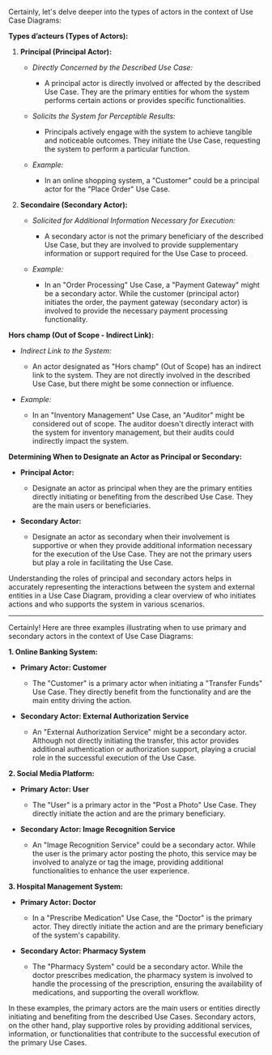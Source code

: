 Certainly, let's delve deeper into the types of actors in the context of Use Case Diagrams:

**Types d’acteurs (Types of Actors):**
1. **Principal (Principal Actor):**
   - *Directly Concerned by the Described Use Case:*
     - A principal actor is directly involved or affected by the described Use Case. They are the primary entities for whom the system performs certain actions or provides specific functionalities.

   - *Solicits the System for Perceptible Results:*
     - Principals actively engage with the system to achieve tangible and noticeable outcomes. They initiate the Use Case, requesting the system to perform a particular function.

   - *Example:*
     - In an online shopping system, a "Customer" could be a principal actor for the "Place Order" Use Case.

2. **Secondaire (Secondary Actor):**
   - *Solicited for Additional Information Necessary for Execution:*
     - A secondary actor is not the primary beneficiary of the described Use Case, but they are involved to provide supplementary information or support required for the Use Case to proceed.

   - *Example:*
     - In an "Order Processing" Use Case, a "Payment Gateway" might be a secondary actor. While the customer (principal actor) initiates the order, the payment gateway (secondary actor) is involved to provide the necessary payment processing functionality.

**Hors champ (Out of Scope - Indirect Link):**
   - *Indirect Link to the System:*
     - An actor designated as "Hors champ" (Out of Scope) has an indirect link to the system. They are not directly involved in the described Use Case, but there might be some connection or influence.

   - *Example:*
     - In an "Inventory Management" Use Case, an "Auditor" might be considered out of scope. The auditor doesn't directly interact with the system for inventory management, but their audits could indirectly impact the system.

**Determining When to Designate an Actor as Principal or Secondary:**
   - **Principal Actor:**
     - Designate an actor as principal when they are the primary entities directly initiating or benefiting from the described Use Case. They are the main users or beneficiaries.

   - **Secondary Actor:**
     - Designate an actor as secondary when their involvement is supportive or when they provide additional information necessary for the execution of the Use Case. They are not the primary users but play a role in facilitating the Use Case.

Understanding the roles of principal and secondary actors helps in accurately representing the interactions between the system and external entities in a Use Case Diagram, providing a clear overview of who initiates actions and who supports the system in various scenarios.


---
Certainly! Here are three examples illustrating when to use primary and secondary actors in the context of Use Case Diagrams:

**1. Online Banking System:**
   - **Primary Actor: Customer**
     - The "Customer" is a primary actor when initiating a "Transfer Funds" Use Case. They directly benefit from the functionality and are the main entity driving the action.

   - **Secondary Actor: External Authorization Service**
     - An "External Authorization Service" might be a secondary actor. Although not directly initiating the transfer, this actor provides additional authentication or authorization support, playing a crucial role in the successful execution of the Use Case.

**2. Social Media Platform:**
   - **Primary Actor: User**
     - The "User" is a primary actor in the "Post a Photo" Use Case. They directly initiate the action and are the primary beneficiary.

   - **Secondary Actor: Image Recognition Service**
     - An "Image Recognition Service" could be a secondary actor. While the user is the primary actor posting the photo, this service may be involved to analyze or tag the image, providing additional functionalities to enhance the user experience.

**3. Hospital Management System:**
   - **Primary Actor: Doctor**
     - In a "Prescribe Medication" Use Case, the "Doctor" is the primary actor. They directly initiate the action and are the primary beneficiary of the system's capability.

   - **Secondary Actor: Pharmacy System**
     - The "Pharmacy System" could be a secondary actor. While the doctor prescribes medication, the pharmacy system is involved to handle the processing of the prescription, ensuring the availability of medications, and supporting the overall workflow.

In these examples, the primary actors are the main users or entities directly initiating and benefiting from the described Use Cases. Secondary actors, on the other hand, play supportive roles by providing additional services, information, or functionalities that contribute to the successful execution of the primary Use Cases.


